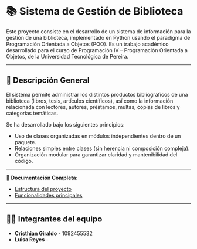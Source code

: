 # 📚 Sistema de Gestión de Biblioteca

Este proyecto consiste en el desarrollo de un sistema de información para la gestión de una biblioteca, implementado en Python usando el paradigma de Programación Orientada a Objetos (POO). Es un trabajo académico desarrollado para el curso de Programación IV – Programación Orientada a Objetos, de la Universidad Tecnológica de Pereira.

---

## 🧩 Descripción General

El sistema permite administrar los distintos productos bibliográficos de una biblioteca (libros, tesis, artículos científicos), así como la información relacionada con lectores, autores, préstamos, multas, copias de libros y categorías temáticas.

Se ha desarrollado bajo los siguientes principios:

- Uso de clases organizadas en módulos independientes dentro de un paquete.
- Relaciones simples entre clases (sin herencia ni composición compleja).
- Organización modular para garantizar claridad y mantenibilidad del código.

---

📖 **Documentación Completa:**
- [Estructura del proyecto](docs/structure.md)
- [Funcionalidades principales](docs/feature.md)

---

## 🧑‍💻 Integrantes del equipo

- **Cristhian Giraldo** - 1092455532
- **Luisa Reyes** - 
